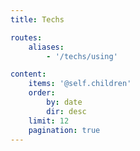 ```yaml
---
title: Techs

routes:
    aliases:
        - '/techs/using'

content:
    items: '@self.children'
    order:
        by: date
        dir: desc
    limit: 12
    pagination: true
---
```

